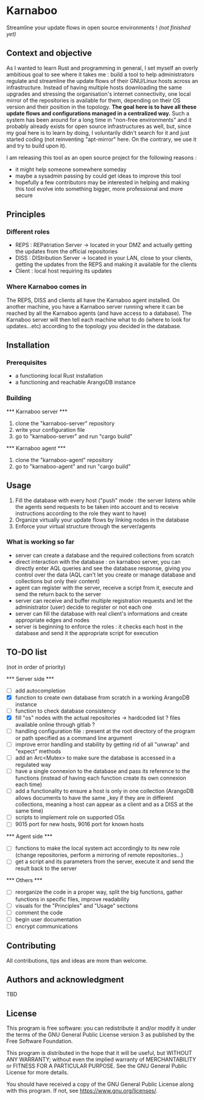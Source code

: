 # Karnaboo

Streamline your update flows in open source environments !
*(not finished yet)*

## Context and objective

As I wanted to learn Rust and programming in general, I set myself an overly ambitious goal to see where it takes me : build a tool to help administrators regulate and streamline the update flows of their GNU/Linux hosts across an infrastructure. Instead of having multiple hosts downloading the same upgrades and stressing the organisation's internet connectivity, one local mirror of the repositories is available for them, depending on their OS version and their position in the topology. **The goal here is to have all these update flows and configurations managed in a centralized way.** Such a system has been around for a long time in "non-free environments" and it probably already exists for open source infrastructures as well, but, since my goal here is to learn by doing, I voluntarily didn't search for it and just started coding (not reinventing "apt-mirror" here. On the contrary, we use it and try to build upon it).

I am releasing this tool as an open source project for the following reasons :
- it might help someone somewhere someday
- maybe a sysadmin passing by could get ideas to improve this tool
- hopefully a few contributors may be interested in helping and making this tool evolve into something bigger, more professional and more secure

## Principles

### Different roles
- REPS : REPatriation Server -> located in your DMZ and actually getting the updates from the official repositories
- DISS : DIStribution Server -> located in your LAN, close to your clients, getting the updates from the REPS and making it available for the clients
- Client : local host requiring its updates

### Where Karnaboo comes in
The REPS, DISS and clients all have the Karnaboo agent installed.
On another machine, you have a Karnaboo server running where it can be reached by all the Karnaboo agents (and have access to a database).
The Karnaboo server will then tell each machine what to do (where to look for updates...etc) according to the topology you decided in the database.

## Installation
### Prerequisites
- a functioning local Rust installation
- a functioning and reachable ArangoDB instance

### Building
*** Karnaboo server ***
1. clone the "karnaboo-server" repository
2. write your configuration file
3. go to "karnaboo-server" and run "cargo build"

*** Karnaboo agent ***
1. clone the "karnaboo-agent" repository
3. go to "karnaboo-agent" and run "cargo build"

## Usage

1. Fill the database with every host ("push" mode : the server listens while the agents send requests to be taken into account and to receive instructions according to the role they want to have)
2. Organize virtually your update flows by linking nodes in the database
3. Enforce your virtual structure through the server/agents

### What is working so far

- server can create a database and the required collections from scratch
- direct interaction with the database : on karnaboo server, you can directly enter AQL queries and see the database response, giving you control over the data (AQL can't let you create or manage database and collections but only their content)
- agent can register with the server, receive a script from it, execute and send the return back to the server
- server can receive and buffer multiple registration requests and let the administrator (user) decide to register or not each one
- server can fill the database with real client's informations and create appropriate edges and nodes
- server is beginning to enforce the roles : it checks each host in the database and send it the appropriate script for execution


## TO-DO list
(not in order of priority)

*** Server side ***
- [ ] add autocompletion
- [X] function to create own database from scratch in a working ArangoDB instance
- [ ] function to check database consistency
- [X] fill "os" nodes with the actual repositories -> hardcoded list ? files available online through gitlab ?
- [ ] handling configuration file : present at the root directory of the program or path specified as a command line argument
- [ ] improve error handling and stability by getting rid of all "unwrap" and "expect" methods
- [ ] add an Arc<Mutex<T>> to make sure the database is accessed in a regulated way
- [ ] have a single connexion to the database and pass its reference to the functions (instead of having each function create its own connexion each time)
- [ ] add a functionality to ensure a host is only in one collection (ArangoDB allows documents to have the same _key if they are in different collections, meaning a host can appear as a client and as a DISS at the same time)
- [ ] scripts to implement role on supported OSs
- [ ] 9015 port for new hosts, 9016 port for known hosts

*** Agent side ***
- [ ] functions to make the local system act accordingly to its new role (change repositories, perform a mirroring of remote repositories...)
- [ ] get a script and its parameters from the server, execute it and send the result back to the server

*** Others ***
- [ ] reorganize the code in a proper way, split the big functions, gather functions in specific files, improve readability
- [ ] visuals for the "Principles" and "Usage" sections
- [ ] comment the code
- [ ] begin user documentation
- [ ] encrypt communications

## Contributing
All contributions, tips and ideas are more than welcome.

## Authors and acknowledgment
TBD

## License
This program is free software: you can redistribute it and/or modify it under the terms of the GNU General Public License version 3 as published by the Free Software Foundation.

This program is distributed in the hope that it will be useful, but WITHOUT ANY WARRANTY; without even the implied warranty of MERCHANTABILITY or FITNESS FOR A PARTICULAR PURPOSE. See the GNU General Public License for more details.

You should have received a copy of the GNU General Public License along with this program. If not, see <https://www.gnu.org/licenses/>.
